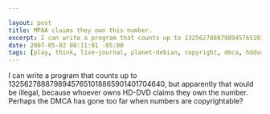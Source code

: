 ```yaml
--- 

layout: post
title: MPAA claims they own this number.
excerpt: I can write a program that counts up to 13256278887989457651018865901401704640, but apparently that would be illegal, because whoever owns HD-DVD claims they own the number.   Perhaps the DMCA has gone too far when numbers are copyrightable?
date: 2007-05-02 08:11:01 -05:00
tags: [play, think, live-journal, planet-debian, copyright, dmca, hddvd]
---
```

I can write a program that counts up to 13256278887989457651018865901401704640, but apparently that would be illegal, because whoever owns HD-DVD claims they own the number.   Perhaps the DMCA has gone too far when numbers are copyrightable?
